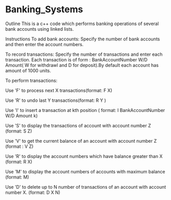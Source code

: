 # Banking_Systems
Outline
This is a c++ code which performs banking operations of several bank accounts using linked lists.

Instructions
To add bank accounts: Specify the number of bank accounts and then enter the account numbers.

To record transactions: Specify the number of transactions and enter each transaction. Each transaction is of form : BankAccountNumber W/D Amount( W for withdrawl and D for deposit).By default each account has amount of 1000 units.

To perform transactions:

Use 'F' to process next X transactions(format: F X)

Use 'R' to undo last Y transactions(format: R Y )

Use 'I' to insert a transaction at kth position ( format: I BankAccountNumber W/D Amount k)

Use 'S' to display the transactions of account with account number Z (format: S Z)

Use 'V' to get the current balance of an account with account number Z (format : V Z)

Use 'R' to display the account numbers which have balance greater than X (format: R X)

Use 'M' to display the account numbers of accounts with maximum balance (format: M)

Use 'D' to delete up to N number of transactions of an account with account number X. (format: D X N)
